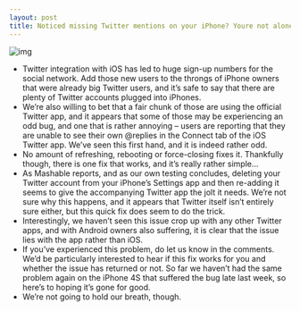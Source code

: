 ```yaml
---
layout: post
title: Noticed missing Twitter mentions on your iPhone? Youre not alone
---
```

![img](http://media.idownloadblog.com/wp-content/uploads/2011/12/Screen-Shot-2011-10-18-at-10.22.12-AM.png)
* Twitter integration with iOS has led to huge sign-up numbers for the social network. Add those new users to the throngs of iPhone owners that were already big Twitter users, and it’s safe to say that there are plenty of Twitter accounts plugged into iPhones.
* We’re also willing to bet that a fair chunk of those are using the official Twitter app, and it appears that some of those may be experiencing an odd bug, and one that is rather annoying – users are reporting that they are unable to see their own @replies in the Connect tab of the iOS Twitter app. We’ve seen this first hand, and it is indeed rather odd.
* No amount of refreshing, rebooting or force-closing fixes it. Thankfully though, there is one fix that works, and it’s really rather simple…
* As Mashable reports, and as our own testing concludes, deleting your Twitter account from your iPhone’s Settings app and then re-adding it seems to give the accompanying Twitter app the jolt it needs. We’re not sure why this happens, and it appears that Twitter itself isn’t entirely sure either, but this quick fix does seem to do the trick.
* Interestingly, we haven’t seen this issue crop up with any other Twitter apps, and with Android owners also suffering, it is clear that the issue lies with the app rather than iOS.
* If you’ve experienced this problem, do let us know in the comments. We’d be particularly interested to hear if this fix works for you and whether the issue has returned or not. So far we haven’t had the same problem again on the iPhone 4S that suffered the bug late last week, so here’s to hoping it’s gone for good.
* We’re not going to hold our breath, though.

